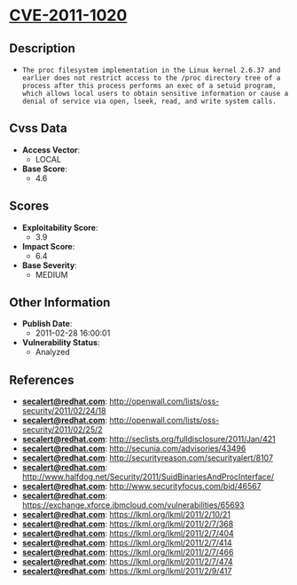 
# [CVE-2011-1020](https://cve.mitre.org/cgi-bin/cvename.cgi?name=CVE-2011-1020)

## Description

- `The proc filesystem implementation in the Linux kernel 2.6.37 and earlier does not restrict access to the /proc directory tree of a process after this process performs an exec of a setuid program, which allows local users to obtain sensitive information or cause a denial of service via open, lseek, read, and write system calls.`

## Cvss Data

- **Access Vector**:
  - LOCAL
- **Base Score**:
  - 4.6

## Scores

- **Exploitability Score**:
  - 3.9
- **Impact Score**:
  - 6.4
- **Base Severity**:
  - MEDIUM

## Other Information

- **Publish Date**:
  - 2011-02-28 16:00:01
- **Vulnerability Status**:
  - Analyzed

## References

- **secalert@redhat.com**: http://openwall.com/lists/oss-security/2011/02/24/18
- **secalert@redhat.com**: http://openwall.com/lists/oss-security/2011/02/25/2
- **secalert@redhat.com**: http://seclists.org/fulldisclosure/2011/Jan/421
- **secalert@redhat.com**: http://secunia.com/advisories/43496
- **secalert@redhat.com**: http://securityreason.com/securityalert/8107
- **secalert@redhat.com**: http://www.halfdog.net/Security/2011/SuidBinariesAndProcInterface/
- **secalert@redhat.com**: http://www.securityfocus.com/bid/46567
- **secalert@redhat.com**: https://exchange.xforce.ibmcloud.com/vulnerabilities/65693
- **secalert@redhat.com**: https://lkml.org/lkml/2011/2/10/21
- **secalert@redhat.com**: https://lkml.org/lkml/2011/2/7/368
- **secalert@redhat.com**: https://lkml.org/lkml/2011/2/7/404
- **secalert@redhat.com**: https://lkml.org/lkml/2011/2/7/414
- **secalert@redhat.com**: https://lkml.org/lkml/2011/2/7/466
- **secalert@redhat.com**: https://lkml.org/lkml/2011/2/7/474
- **secalert@redhat.com**: https://lkml.org/lkml/2011/2/9/417
